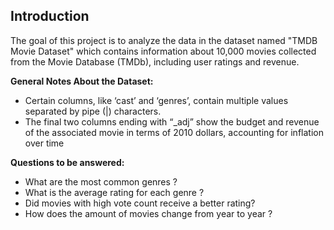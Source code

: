 <a id='intro'></a>
## Introduction

The goal of this project is to analyze the data in the dataset named "TMDB Movie Dataset" which contains information about 10,000 movies collected from the Movie Database (TMDb), including user ratings and revenue.

**General Notes About the Dataset:**

* Certain columns, like ‘cast’ and ‘genres’, contain multiple values separated by pipe (|)
characters.
* The final two columns ending with “_adj” show the budget and revenue of the associated movie in terms of 2010 dollars, accounting for inflation over time

**Questions to be answered:**

* What are the most common genres ?  
* What is the average rating for each genre ? 
* Did movies with high vote count receive a better rating?
* How does the amount of movies change from year to year ? 
